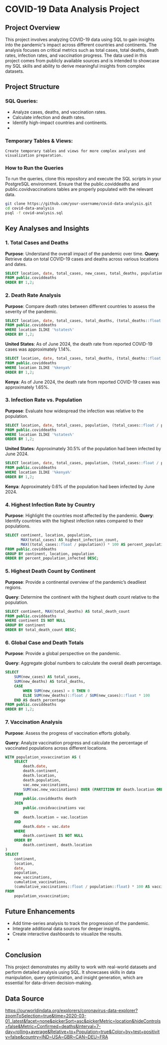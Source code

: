 # COVID-19 Data Analysis Project

## Project Overview
This project involves analyzing COVID-19 data using SQL to gain insights into the pandemic's impact across different countries and continents. The analysis focuses on critical metrics such as total cases, total deaths, death rates, infection rates, and vaccination progress. The data used in this project comes from publicly available sources and is intended to showcase my SQL skills and ability to derive meaningful insights from complex datasets.

## Project Structure
### SQL Queries:
- Analyze cases, deaths, and vaccination rates.
- Calculate infection and death rates.
- Identify high-impact countries and continents.
- 
### Temporary Tables & Views:
    Create temporary tables and views for more complex analyses and visualization preparation.

### How to Run the Queries
To run the queries, clone this repository and execute the SQL scripts in your PostgreSQL environment. Ensure that the public.coviddeaths and public.covidvaccinations tables are properly populated with the relevant data.
```bash
git clone https://github.com/your-username/covid-data-analysis.git
cd covid-data-analysis
psql -f covid-analysis.sql
```

## Key Analyses and Insights

### 1. Total Cases and Deaths
**Purpose**: Understand the overall impact of the pandemic over time.
**Query:** Retrieve data on total COVID-19 cases and deaths across various locations and dates.
```sql
SELECT location, date, total_cases, new_cases, total_deaths, population
FROM public.coviddeaths
ORDER BY 1,2;
```
### 2. Death Rate Analysis

**Purpose**: Compare death rates between different countries to assess the severity of the pandemic.
```sql
SELECT location, date, total_cases, total_deaths, (total_deaths::float / total_cases::float) * 100 AS death_rate
FROM public.coviddeaths
WHERE location ILIKE '%states%'
ORDER BY 1,2;
```
**United States**: As of June 2024, the death rate from reported COVID-19 cases was approximately 1.14%.

```sql
SELECT location, date, total_cases, total_deaths, (total_deaths::float / total_cases::float) * 100 AS death_rate
FROM public.coviddeaths
WHERE location ILIKE '%kenya%'
ORDER BY 1,2;
```
**Kenya**: As of June 2024, the death rate from reported COVID-19 cases was approximately 1.65%.

### 3. Infection Rate vs. Population
**Purpose**: Evaluate how widespread the infection was relative to the population.
```sql
SELECT location, date, total_cases, population, (total_cases::float / population) * 100 AS case_rate
FROM public.coviddeaths
WHERE location ILIKE '%states%'
ORDER BY 1,2;
```
**United States**: Approximately 30.5% of the population had been infected by June 2024.
```sql
SELECT location, date, total_cases, population, (total_cases::float / population) * 100 AS percent_population_infected
FROM public.coviddeaths
WHERE location ILIKE '%kenya%'
ORDER BY 1,2;
```
**Kenya**: Approximately 0.6% of the population had been infected by June 2024.

### 4. Highest Infection Rate by Country
**Purpose**: Highlight the countries most affected by the pandemic.
**Query**: Identify countries with the highest infection rates compared to their populations.
```sql
SELECT continent, location, population, 
       MAX(total_cases) AS highest_infection_count,
       MAX((total_cases::float / population)) * 100 AS percent_population_infected
FROM public.coviddeaths
GROUP BY continent, location, population
ORDER BY percent_population_infected DESC;
```
### 5. Highest Death Count by Continent
**Purpose**: Provide a continental overview of the pandemic’s deadliest regions.

**Query**: Determine the continent with the highest death count relative to the population.
```sql
SELECT continent, MAX(total_deaths) AS total_death_count
FROM public.coviddeaths
WHERE continent IS NOT NULL
GROUP BY continent
ORDER BY total_death_count DESC;
```
### 6. Global Case and Death Totals
**Purpose**: Provide a global perspective on the pandemic.

**Query**: Aggregate global numbers to calculate the overall death percentage.
```sql
SELECT 
    SUM(new_cases) AS total_cases,
    SUM(new_deaths) AS total_deaths, 
    CASE 
        WHEN SUM(new_cases) = 0 THEN 0
        ELSE SUM(new_deaths)::float / SUM(new_cases)::float * 100 
    END AS death_percentage
FROM public.coviddeaths
ORDER BY 1,2;
```
### 7. Vaccination Analysis
**Purpose**: Assess the progress of vaccination efforts globally.

**Query**: Analyze vaccination progress and calculate the percentage of vaccinated populations across different locations.
```sql
WITH population_vsvaccination AS (
    SELECT 
        death.date,
        death.continent,
        death.location,
        death.population,
        vac.new_vaccinations,
        SUM(vac.new_vaccinations) OVER (PARTITION BY death.location ORDER BY death.date) AS cumulative_vaccinations
    FROM 
        public.coviddeaths death
    JOIN 
        public.covidvaccinations vac
    ON 
        death.location = vac.location
    AND 
        death.date = vac.date
    WHERE 
        death.continent IS NOT NULL
    ORDER BY 
        death.continent, death.location
)
SELECT 
    continent,
    location,
    date,
    population,
    new_vaccinations,
    cumulative_vaccinations,
    (cumulative_vaccinations::float / population::float) * 100 AS vaccination_percentage
FROM 
    population_vsvaccination;

```
## Future Enhancements
- Add time-series analysis to track the progression of the pandemic.
- Integrate additional data sources for deeper insights.
- Create interactive dashboards to visualize the results.
- 
## Conclusion
This project demonstrates my ability to work with real-world datasets and perform detailed analysis using SQL. It showcases skills in data manipulation, query optimization, and insight generation, which are essential for data-driven decision-making.

## Data Source
https://ourworldindata.org/explorers/coronavirus-data-explorer?zoomToSelection=true&time=2020-03-01..latest&facet=none&pickerSort=asc&pickerMetric=location&hideControls=false&Metric=Confirmed+deaths&Interval=7-day+rolling+average&Relative+to+Population=true&Color+by+test+positivity=false&country=IND~USA~GBR~CAN~DEU~FRA
